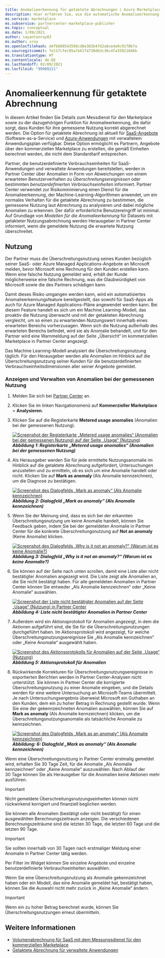 ```yaml
---
title: Anomalieerkennung für getaktete Abrechnungen | Azure Marketplace
description: Hier erfahren Sie, wie die automatische Anomalieerkennung für getaktete Abrechnungen dafür sorgt, dass Ihre Kunden für die gemessene Nutzung von Angeboten über Ihren kommerziellen Marketplace eine korrekte Rechnung erhalten.
ms.service: marketplace
ms.subservice: partnercenter-marketplace-publisher
ms.topic: conceptual
ms.date: 1/09/2021
author: sayantanroy83
ms.author: sroy
ms.openlocfilehash: d4fb88854359dcd6e383b47d2a8ce4e9c91f867a
ms.sourcegitcommit: 7e117cfec95a7e61f4720db3c36c4fa35021846b
ms.translationtype: HT
ms.contentlocale: de-DE
ms.lasthandoff: 02/09/2021
ms.locfileid: "99989221"
---
```

# <a name="anomaly-detection-for-metered-billing"></a>Anomalieerkennung für getaktete Abrechnung

In diesem Artikel finden Sie Details zum Messdienst für den Marketplace sowie zu der dazugehörigen Funktion für Anomalieerkennung, die dafür sorgt, dass Kunden für ihre gemessene Nutzung korrekt abgerechnet werden. Die Option für getaktete Abrechnung ist aktuell für [SaaS-Angebote](plan-saas-offer.md) (Software-as-a-Service) und [Azure-Anwendungen](plan-azure-application-offer.md#types-of-plans) mit verwaltetem Anwendungsplan verfügbar. Diese Option ermöglicht es Partnern, Angebote über den kommerziellen Marketplace zu erstellen, die gemäß Einheiten berechnet werden, die nicht dem Standardtarif entsprechen.

Partner, die benutzerdefinierte Verbrauchseinheiten für SaaS-Anwendungen und verwaltete Anwendungen bereitstellen, werden in Partner Center über Anomalien in Form von Abweichungen von einem erwarteten Benutzerverhalten zu _Überschreitungsereignissen_ oder bestimmten _benutzerdefinierten Verbrauchseinheiten_ informiert. Partner Center verwendet zur Risikominimierung einen Dienst für die Anomalieerkennung, der Machine-Learning-Algorithmen anwendet, um ein normales Verhalten für die getaktete Abrechnung zu bestimmen, die gemessene Nutzung laut Abrechnung zu analysieren und dabei mögliche Anomalien zu erkennen. Der dafür erforderliche Benutzereingriff ist minimal. Auf Grundlage von _Modellen für die Anomalieerkennung_ für Datasets mit getakteter Nutzungsabrechnung werden Herausgeber in Partner Center informiert, wenn die gemeldete Nutzung die erwartete Nutzung überschreitet.

## <a name="usability-experience"></a>Nutzung

Der Partner muss die Überschreitungsnutzung seines Kunden bezüglich seiner SaaS- oder Azure Managed Applications-Angebote an Microsoft melden, bevor Microsoft eine Rechnung für den Kunden erstellen kann. Wenn eine falsche Nutzung gemeldet wird, erhält der Kunde möglicherweise eine falsche Rechnung, was die Glaubwürdigkeit von Microsoft sowie die des Partners schädigen kann.

Damit dieses Risiko umgangen werden kann, wird ein automatisiertes Anomalieerkennungsfeature bereitgestellt, das sowohl für SaaS-Apps als auch für Azure Managed Applications-Pläne angewendet werden kann. Bei diesem Feature handelt es sich um ein Machine Learning-Modell, das proaktiv die Nutzung überwacht und mit der getakteten Abrechnung vergleicht, um so einen zu erwartenden Nutzungswert innerhalb eines erwarteten Bereichs vorherzusagen. Wenn sich die Nutzung außerhalb des erwarteten Bereichs befindet, wird sie als Anomalie behandelt, und für den Partner wird eine Warnmeldung auf der Seite „Übersicht“ im kommerziellen Marketplace in Partner Center angezeigt.

Das Machine Learning-Modell analysiert die Überschreitungsnutzung täglich. Für den Herausgeber werden alle Anomalien im Hinblick auf die Überschreitungsnutzung seiner Kunden für die benutzerdefinierten Verbrauchseinheitsdimensionen aller seiner Angebote gemeldet.

### <a name="view-and-manage-metered-usage-anomalies"></a>Anzeigen und Verwalten von Anomalien bei der gemessenen Nutzung

1. Melden Sie sich bei [Partner Center](https://partner.microsoft.com/dashboard/home) an.
1. Klicken Sie im linken Navigationsmenü auf **Kommerzieller Marketplace** > **Analysieren**.
1. Klicken Sie auf die Registerkarte **Metered usage anomalies** (Anomalien bei der gemessenen Nutzung).

    [![Screenshot der Registerkarte „Metered usage anomalies“ (Anomalien bei der gemessenen Nutzung) auf der Seite „Usage“ (Nutzung)](./media/anomaly-detection/metered-usage-anomalies.png)](./media/anomaly-detection/metered-usage-anomalies.png#lightbox)
    ***Abbildung 1: Registerkarte „Metered usage anomalies“ (Anomalien bei der gemessenen Nutzung)***

1. Als Herausgeber werden Sie für jede ermittelte Nutzungsanomalie im Hinblick auf die getaktete Abrechnung aufgefordert, Untersuchungen anzustellen und zu ermitteln, ob es sich um eine Anomalie handelt oder nicht. Klicken Sie auf **Mark as anomaly** (Als Anomalie kennzeichnen), um die Diagnose zu bestätigen.

     [![Screenshot des Dialogfelds „Mark as anomaly“ (Als Anomalie kennzeichnen)](./media/anomaly-detection/mark-as-anomaly.png)](./media/anomaly-detection/mark-as-anomaly.png#lightbox)
    ***Abbildung 2: Dialogfeld „Mark as anomaly“ (Als Anomalie kennzeichnen)***

1. Wenn Sie der Meinung sind, dass es sich bei der erkannten Überschreitungsnutzung um keine Anomalie handelt, können Sie Feedback geben, indem Sie bei der gemeldeten Anomalie in Partner Center für die konkrete Überschreitungsnutzung auf **Not an anomaly** (Keine Anomalie) klicken.

    [![Screenshot des Dialogfelds „Why is it not an anomaly?“ (Warum ist es keine Anomalie?)](./media/anomaly-detection/why-is-it-not-an-anomaly.png)](./media/anomaly-detection/why-is-it-not-an-anomaly.png#lightbox)
    ***Abbildung 3: Dialogfeld „Why is it not an anomaly?“ (Warum ist es keine Anomalie?)***

1. Sie können auf der Seite nach unten scrollen, damit eine Liste aller nicht bestätigter Anomalien angezeigt wird. Die Liste zeigt alle Anomalien an, die Sie nicht bestätigt haben. Für alle gemeldeten Anomalien in Partner Center können Sie entweder „Als Anomalie kennzeichnen“ oder „Keine Anomalie“ auswählen.

   [![Screenshot der Liste nicht bestätigter Anomalien auf der Seite „Usage“ (Nutzung) in Partner Center](./media/anomaly-detection/unacknowledged-anomalies.png)](./media/anomaly-detection/unacknowledged-anomalies.png#lightbox)
    ***Abbildung 4: Liste nicht bestätigter Anomalien in Partner Center***

1. Außerdem wird ein Aktionsprotokoll für Anomalien angezeigt, in dem die Aktionen aufgeführt sind, die Sie für die Überschreitungsnutzungen durchgeführt haben. Im Aktionsprotokoll wird angezeigt, für welche Überschreitungsnutzungsereignisse Sie „Als Anomalie kennzeichnen“ oder „Keine Anomalie“ ausgewählt haben.

   [![Screenshot des Aktionsprotokolls für Anomalien auf der Seite „Usage“ (Nutzung)](./media/anomaly-detection/anomaly-action-log.png)](./media/anomaly-detection/anomaly-action-log.png#lightbox)
   ***Abbildung 5: Aktionsprotokoll für Anomalien***

1. Rückwirkende Korrekturen für Überschreitungsnutzungsereignisse in exportierten Berichten werden in Partner Center-Analysen nicht unterstützt. Sie können in Partner Center die korrigierte Überschreitungsnutzung zu einer Anomalie eingeben, und die Details werden für eine weitere Untersuchung an Microsoft-Teams übermittelt. Je nach Untersuchungsergebnis überweist Microsoft ein Guthaben an den Kunden, dem ein zu hoher Betrag in Rechnung gestellt wurde. Wenn Sie eine der gekennzeichneten Anomalien auswählen, können Sie auf **Mark as anomaly** (Als Anomalie kennzeichnen) klicken, um die Überschreitungsnutzungsanomalie als tatsächliche Anomalie zu kennzeichnen.

   [![Screenshot des Dialogfelds „Mark as an anomaly“ (Als Anomalie kennzeichnen)](./media/anomaly-detection/new-reported-usage.png)](./media/anomaly-detection/new-reported-usage.png#lightbox)
   ***Abbildung: 6: Dialogfeld „Mark as anomaly“ (Als Anomalie kennzeichnen)***

Wenn eine Überschreitungsnutzung in Partner Center erstmalig gemeldet wird, erhalten Sie 30 Tage Zeit, für die Anomalie „Als Anomalie kennzeichnen“ oder „Keine Anomalie“ auszuwählen. Nach Ablauf der 30 Tage können Sie als Herausgeber für die Anomalien keine Aktionen mehr ausführen.

> [!IMPORTANT]
> Nicht gemeldete Überschreitungsnutzungseinheiten können nicht rückwirkend korrigiert und finanziell beglichen werden.

Sie können alle Anomalien (bestätigt oder nicht bestätigt) für einen ausgewählten Berechnungszeitraum anzeigen. Die verschiedenen Berechnungszeiträume sind die letzten 30 Tage, die letzten 60 Tage und die letzten 90 Tage.

> [!IMPORTANT]
> Sie sollten innerhalb von 30 Tagen nach erstmaliger Meldung einer Anomalie in Partner Center tätig werden.

Per Filter im Widget können Sie einzelne Angebote und einzelne benutzerdefinierte Verbrauchseinheiten auswählen.

Wenn Sie eine Überschreitungsnutzung als Anomalie gekennzeichnet haben oder ein Modell, das eine Anomalie gemeldet hat, bestätigt haben, können Sie die Auswahl nicht mehr zurück in „Keine Anomalie“ ändern.

> [!IMPORTANT]
> Wenn ein zu hoher Betrag berechnet wurde, können Sie Überschreitungsnutzungen erneut übermitteln.

## <a name="see-also"></a>Weitere Informationen
- [Volumenabrechnung für SaaS mit dem Messungsdienst für den kommerziellen Marketplace](./partner-center-portal/saas-metered-billing.md)
- [Getaktete Abrechnung für verwaltete Anwendungen](./partner-center-portal/azure-app-metered-billing.md)
